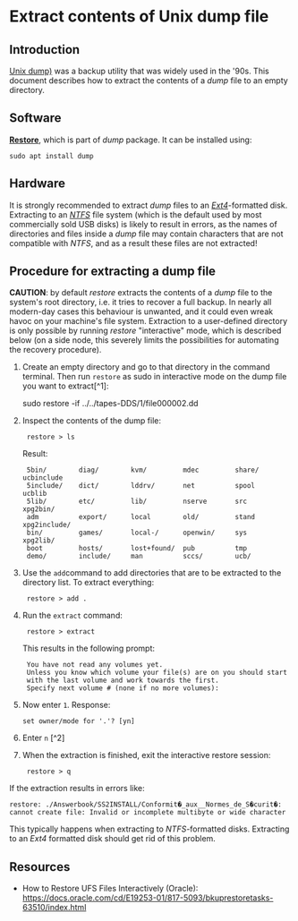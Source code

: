 # Extract contents of Unix dump file

## Introduction

[Unix dump)](http://fileformats.archiveteam.org/wiki/Unix_dump) was a backup utility that was widely used in the '90s. This document describes how to extract the contents of a *dump* file to an empty directory.

## Software

[**Restore**](https://linux.die.net/man/8/restore), which is part of *dump* package. It can be installed using:

    sudo apt install dump

## Hardware

It is strongly recommended to extract *dump* files to an [*Ext4*](\https://en.wikipedia.org/wiki/Ext4)-formatted disk. Extracting to an [*NTFS*](https://en.wikipedia.org/wiki/NTFS) file system (which is the default used by most commercially sold USB disks) is likely to result in errors, as the names of directories and files inside a *dump* file may contain characters that are not compatible with *NTFS*, and as a result these files are not extracted! 

## Procedure for extracting a dump file

**CAUTION**: by default *restore* extracts the contents of a *dump* file to the system's root directory, i.e. it tries to recover a full backup. In nearly all modern-day cases this behaviour is unwanted, and it could even wreak havoc on your machine's file system.  Extraction to a user-defined directory is only possible by running *restore* "interactive" mode, which is described below (on a side node, this severely limits the possibilities for automating the recovery procedure).

1. Create an empty directory and go to that directory in the command terminal. Then run `restore` as sudo in interactive mode on the dump file you want to extract[^1]:

    sudo restore -if ../../tapes-DDS/1/file000002.dd

2. Inspect the contents of the dump file:

        restore > ls
    
    Result:

        5bin/        diag/        kvm/         mdec         share/       ucbinclude 
        5include/    dict/        lddrv/       net          spool        ucblib 
        5lib/        etc/         lib/         nserve       src          xpg2bin/
        adm          export/      local        old/         stand        xpg2include/
        bin/         games/       local-/      openwin/     sys          xpg2lib/
        boot         hosts/       lost+found/  pub          tmp 
        demo/        include/     man          sccs/        ucb/

3. Use the `add`command to add directories that are to be extracted to the directory list. To extract everything: 

        restore > add .

4. Run the `extract` command:

        restore > extract
    
    This results in the following prompt:

        You have not read any volumes yet.
        Unless you know which volume your file(s) are on you should start
        with the last volume and work towards the first.
        Specify next volume # (none if no more volumes):
    
5.  Now enter `1`. Response:

        set owner/mode for '.'? [yn]

6. Enter `n` [^2]

7. When the extraction is finished, exit the interactive restore session:

        restore > q

If the extraction results in errors like:

    restore: ./Answerbook/SS2INSTALL/Conformit�_aux__Normes_de_S�curit�: cannot create file: Invalid or incomplete multibyte or wide character

This typically happens when extracting to *NTFS*-formatted disks. Extracting to an *Ext4* formatted disk should get rid of this problem.

## Resources

- How to Restore UFS Files Interactively (Oracle): <https://docs.oracle.com/cd/E19253-01/817-5093/bkuprestoretasks-63510/index.html>
